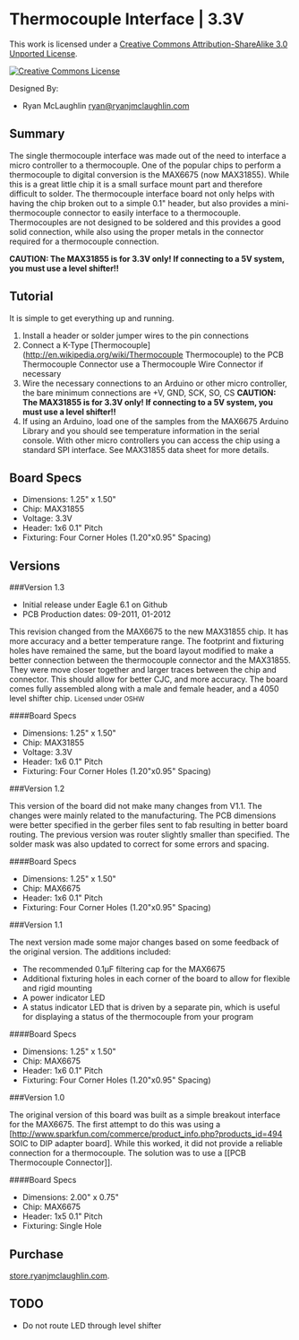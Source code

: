 Thermocouple Interface | 3.3V
=============================

This work is licensed under a <a rel="license" href="http://creativecommons.org/licenses/by-sa/3.0/">Creative Commons Attribution-ShareAlike 3.0 Unported License</a>.

<a rel="license" href="http://creativecommons.org/licenses/by-sa/3.0/"><img alt="Creative Commons License" style="border-width:0" src="http://i.creativecommons.org/l/by-sa/3.0/88x31.png" /></a>
	
Designed By:

*	Ryan McLaughlin <ryan@ryanjmclaughlin.com>


Summary
-------

The single thermocouple interface was made out of the need to interface a micro controller to a thermocouple. One of the popular chips to perform a thermocouple to digital conversion is the MAX6675 (now MAX31855). While this is a great little chip it is a small surface mount part and therefore difficult to solder. The thermocouple interface board not only helps with having the chip broken out to a simple 0.1" header, but also provides a mini-thermocouple connector to easily interface to a thermocouple. Thermocouples are not designed to be soldered and this provides a good solid connection, while also using the proper metals in the connector required for a thermocouple connection.

**CAUTION: The MAX31855 is for 3.3V only! If connecting to a 5V system, you must use a level shifter!!**

Tutorial
--------

It is simple to get everything up and running.

1.	Install a header or solder jumper wires to the pin connections
2.	Connect a K-Type [Thermocouple](http://en.wikipedia.org/wiki/Thermocouple Thermocouple) to the PCB Thermocouple Connector use a Thermocouple Wire Connector if necessary
3.	Wire the necessary connections to an Arduino or other micro controller, the bare minimum connections are +V, GND, SCK, SO, CS  **CAUTION: The MAX31855 is for 3.3V only! If connecting to a 5V system, you must use a level shifter!!**
4.	If using an Arduino, load one of the samples from the MAX6675 Arduino Library and you should see temperature information in the serial console. With other micro controllers you can access the chip using a standard SPI interface. See MAX31855 data sheet for more details.


Board Specs
-----------

*	Dimensions: 1.25" x 1.50"
*	Chip: MAX31855
*	Voltage: 3.3V
*	Header: 1x6 0.1" Pitch
*	Fixturing: Four Corner Holes (1.20"x0.95" Spacing)


Versions
--------

###Version 1.3

* Initial release under Eagle 6.1 on Github
* PCB Production dates: 09-2011, 01-2012

This revision changed from the MAX6675 to the new MAX31855 chip.  It has more accuracy and a better temperature range.  The footprint and fixturing holes have remained the same, but the board layout modified to make a better connection between the thermocouple connector and the MAX31855.  They were move closer together and larger traces between the chip and connector.  This should allow for better CJC, and more accuracy.  The board comes fully assembled along with a male and female header, and a 4050 level shifter chip. <small>Licensed under OSHW</small>

####Board Specs
*	Dimensions: 1.25" x 1.50"
*	Chip: MAX31855
*	Voltage: 3.3V
*	Header: 1x6 0.1" Pitch
*	Fixturing: Four Corner Holes (1.20"x0.95" Spacing)


###Version 1.2

This version of the board did not make many changes from V1.1.  The changes were mainly related to the manufacturing.  The PCB dimensions were better specified in the gerber files sent to fab resulting in better board routing.  The previous version was router slightly smaller than specified.  The solder mask was also updated to correct for some errors and spacing.

####Board Specs
*	Dimensions: 1.25" x 1.50"
*	Chip: MAX6675
*	Header: 1x6 0.1" Pitch
*	Fixturing: Four Corner Holes (1.20"x0.95" Spacing)


###Version 1.1

The next version made some major changes based on some feedback of the original version.  The additions included:

*	The recommended 0.1µF filtering cap for the MAX6675
*	Additional fixturing holes in each corner of the board to allow for flexible and rigid mounting
*	A power indicator LED
*	A status indicator LED that is driven by a separate pin, which is useful for displaying a status of the thermocouple from your program

####Board Specs
*	Dimensions: 1.25" x 1.50"
*	Chip: MAX6675
*	Header: 1x6 0.1" Pitch
*	Fixturing: Four Corner Holes (1.20"x0.95" Spacing)


###Version 1.0

The original version of this board was built as a simple breakout interface for the MAX6675.  The first attempt to do this was using a [http://www.sparkfun.com/commerce/product_info.php?products_id=494 SOIC to DIP adapter board].  While this worked, it did not provide a reliable connection for a thermocouple.  The solution was to use a [[PCB Thermocouple Connector]].

####Board Specs
*	Dimensions: 2.00" x 0.75"
*	Chip: MAX6675
*	Header: 1x5 0.1" Pitch
*	Fixturing: Single Hole


Purchase
--------

[store.ryanjmclaughlin.com](http://store.ryanjmclaughlin.com). 


TODO
----

*	Do not route LED through level shifter
